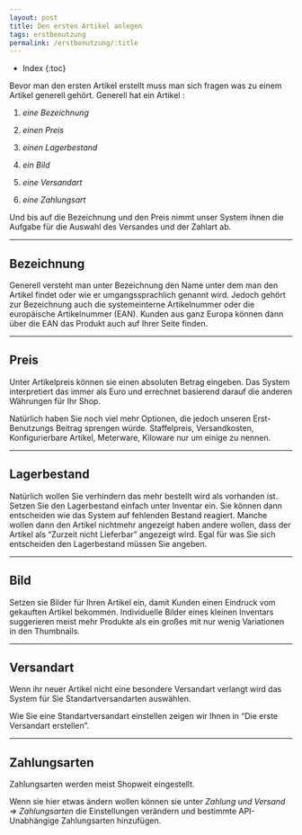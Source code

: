 ```yaml
---
layout: post
title: Den ersten Artikel anlegen
tags: erstbenutzung
permalink: /erstbenutzung/:title
---
```


+ Index
{:toc}

Bevor man den ersten Artikel erstellt muss man sich fragen was zu einem Artikel generell gehört.
Generell hat ein Artikel :

1. *eine Bezeichnung*

2. *einen Preis*

3. *einen Lagerbestand* 

4. *ein Bild*

5. *eine Versandart*

6. *eine Zahlungsart*

Und bis auf die Bezeichnung und den Preis nimmt unser System ihnen die Aufgabe für die Auswahl des Versandes und der Zahlart ab. 

---

## Bezeichnung 

Generell versteht man unter Bezeichnung den Name unter dem man den Artikel findet oder wie er umgangssprachlich genannt wird.
Jedoch gehört zur Bezeichnung auch die systemeinterne Artikelnummer oder die europäische Artikelnummer (EAN).
Kunden aus ganz Europa können dann über die EAN das Produkt auch auf Ihrer Seite finden.

---

## Preis 

Unter Artikelpreis können sie einen absoluten Betrag eingeben.
Das System interpretiert das immer als Euro und errechnet basierend darauf die anderen Währungen für Ihr Shop.

Natürlich haben Sie noch viel mehr Optionen, die jedoch unseren Erst-Benutzungs Beitrag sprengen würde. Staffelpreis, Versandkosten, Konfigurierbare Artikel, Meterware, Kiloware nur um einige zu nennen.

---

## Lagerbestand

Natürlich wollen Sie verhindern das mehr bestellt wird als vorhanden ist.
Setzen Sie den Lagerbestand einfach unter Inventar ein.
Sie können dann entscheiden wie das System auf fehlenden Bestand reagiert.
Manche wollen dann den Artikel nichtmehr angezeigt haben andere wollen, dass der Artikel als “Zurzeit nicht Lieferbar” angezeigt wird.
Egal für was Sie sich entscheiden den Lagerbestand müssen Sie angeben.

---

## Bild

Setzen sie Bilder für Ihren Artikel ein, damit Kunden einen Eindruck vom gekauften Artikel bekommen.
Individuelle Bilder eines kleinen Inventars suggerieren meist mehr Produkte als ein großes mit nur wenig Variationen in den Thumbnails.

---

## Versandart

Wenn ihr neuer Artikel nicht eine besondere Versandart verlangt wird das System für Sie Standartversandarten auswählen.

Wie Sie eine Standartversandart einstellen zeigen wir Ihnen in “Die erste Versandart erstellen”. 

---

## Zahlungsarten

Zahlungsarten werden meist Shopweit eingestellt.

Wenn sie hier etwas ändern wollen können sie unter *Zahlung und Versand ⇒ Zahlungsarten*
die Einstellungen verändern und bestimmte API-Unabhängige Zahlungsarten hinzufügen.
